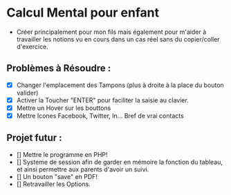 # Calcul Mental pour enfant
- Créer principalement pour mon fils mais également pour m'aider à travailler les notions vu en cours dans un cas réel sans du copier/coller d'exercice.

## Problèmes à Résoudre :
- [x] Changer l'emplacement des Tampons (plus à droite à la place du bouton valider)
- [x] Activer la Toucher "ENTER" pour faciliter la saisie au clavier.
- [x] Mettre un Hover sur les bouttons
- [x] Mettre Icones Facebook, Twitter, In... Bref de vrai contacts

## Projet futur :
- [] Mettre le programme en PHP!
- [] Systeme de session afin de garder en mémoire la fonction du tableau, et ainsi permettre aux parents d'avoir un suivi.
- [] Un bouton "save" en PDF!
- [] Retravailler les Options.
